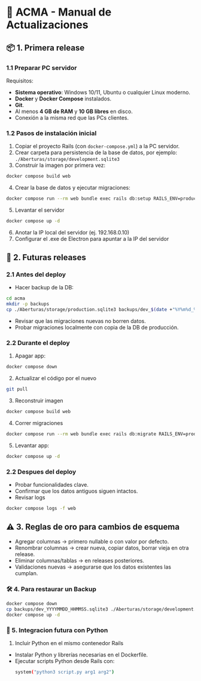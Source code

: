 # 🔧 ACMA - Manual de Actualizaciones

## **📦 1. Primera release**

### 1.1 Preparar PC servidor
Requisitos:
- **Sistema operativo**: Windows 10/11, Ubuntu o cualquier Linux moderno.
- **Docker** y **Docker Compose** instalados.
- **Git**.
- Al menos **4 GB de RAM** y **10 GB libres** en disco.
- Conexión a la misma red que las PCs clientes.

### 1.2 Pasos de instalación inicial
1. Copiar el proyecto Rails (con `docker-compose.yml`) a la PC servidor.
2. Crear carpeta para persistencia de la base de datos, por ejemplo:
   `./Aberturas/storage/development.sqlite3`
3. Construir la imagen por primera vez:
```bash
docker compose build web
```
4. Crear la base de datos y ejecutar migraciones:
```bash
docker compose run --rm web bundle exec rails db:setup RAILS_ENV=production
```
5. Levantar el servidor
```bash
docker compose up -d
```
6. Anotar la IP local del servidor (ej. 192.168.0.10)
7. Configurar el .exe de Electron para apuntar a la IP del servidor

## **🔄 2. Futuras releases**

### 2.1 Antes del deploy
- Hacer backup de la DB:
```bash
cd acma
mkdir -p backups
cp ./Aberturas/storage/production.sqlite3 backups/dev_$(date +"%Y%m%d_%H%M%S").sqlite3
```
- Revisar que las migraciones nuevas no borren datos.
- Probar migraciones localmente con copia de la DB de producción.

### 2.2 Durante el deploy
1. Apagar app:
```bash
docker compose down
```
2. Actualizar el código por el nuevo
```bash
git pull
```
3. Reconstruir imagen
```bash
docker compose build web
```
4. Correr migraciones
```bash
docker compose run --rm web bundle exec rails db:migrate RAILS_ENV=production
```
5. Levantar app:
```bash
docker compose up -d
```

### 2.2 Despues del deploy
- Probar funcionalidades clave.
- Confirmar que los datos antiguos siguen intactos.
- Revisar logs
```bash
docker compose logs -f web
```

## **⚠️ 3. Reglas de oro para cambios de esquema**
- Agregar columnas → primero nullable o con valor por defecto.
- Renombrar columnas → crear nueva, copiar datos, borrar vieja en otra release.
- Eliminar columnas/tablas → en releases posteriores.
- Validaciones nuevas → asegurarse que los datos existentes las cumplan.


### **🛠 4. Para restaurar un Backup**
```bash
docker compose down
cp backups/dev_YYYYMMDD_HHMMSS.sqlite3 ./Aberturas/storage/development.sqlite3
docker compose up -d
```

### **🐍 5. Integracion futura con Python**
1.  Incluir Python en el mismo contenedor Rails
   - Instalar Python y librerías necesarias en el Dockerfile.
   - Ejecutar scripts Python desde Rails con:
      ```bash
      system("python3 script.py arg1 arg2")
      ```
